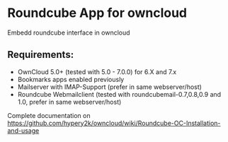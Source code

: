 Roundcube App for owncloud
========

Embedd roundcube interface in owncloud

## Requirements:
* OwnCloud 5.0+  (tested with 5.0 - 7.0.0) for 6.X and 7.x 
* Bookmarks apps enabled previously
* Mailserver with IMAP-Support (prefer in same webserver/host)
* Roundcube Webmailclient (tested with roundcubemail-0.7,0.8,0.9 and 1.0, prefer in same webserver/host)

Complete documentation on https://github.com/hypery2k/owncloud/wiki/Roundcube-OC-Installation-and-usage
